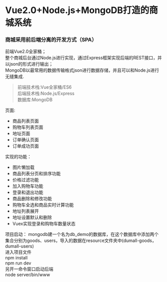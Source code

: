 # Vue2.0+Node.js+MongoDB打造的商城系统
### 商城采用前后端分离的开发方式（SPA）
前端Vue2.0全家桶；<br>
整个商城后台通过Node.js进行实现，通过Express框架实现后端的REST接口，并以json的形式进行输出；<br>
MongoDB以最常用的数据传输格式json进行数据存储，并且可以和Node.js进行无缝集成.<br>

> 前端技术栈:Vue全家桶/ES6<br>
> 后端技术栈:Node.js/Express<br>
> 数据库:MongoDB<br>

页面:
- 商品列表页面
- 购物车列表页面
- 地址页面
- 订单确认页面
- 订单成功页面

实现的功能：
- 图片懒加载
- 商品列表分页和排序功能
- 价格过滤功能
- 加入购物车功能
- 登录和退出功能
- 商品删除和修改功能
- 购物车全选和商品实时计算功能
- 地址列表展开
- 地址设置默认和删除
- Vuex实现登录和购物车数量状态

项目启动：
mongodb建一个名为db_demo的数据库，在这个数据库中添加两个集合分别为goods、users，导入的数据在resource文件夹中(dumall-goods，dumall-users)<br>
进入项目文件<br>
npm install <br>
npm run dev<br>
另开一命令窗口启动后端<br>
node server/bin/www<br>
